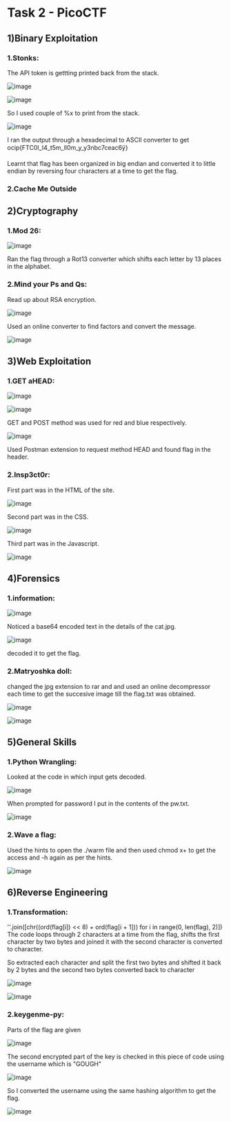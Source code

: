 # Task 2 - PicoCTF


## 1)Binary Exploitation

### 1.Stonks:

The API token is gettting printed back from the stack.

![image](https://user-images.githubusercontent.com/118385974/222921837-993033fe-a044-49af-b242-a27c97fb82e4.png)

![image](https://user-images.githubusercontent.com/118385974/222922022-247be00a-56ec-4ee2-bb1b-1ce6306f6386.png)

So I used couple of %x to print from the stack.

![image](https://user-images.githubusercontent.com/118385974/222922152-0deca362-0813-4074-8826-8cd1527a2c7e.png)

I ran the output through a hexadecimal to ASCII converter to get ocip{FTC0l_I4_t5m_ll0m_y_y3nbc7ceac6ÿ}

Learnt that flag has been organized in big endian and converted it to little endian by reversing four characters at a time to get the flag.


### 2.Cache Me Outside



## 2)Cryptography

### 1.Mod 26:

![image](https://user-images.githubusercontent.com/118385974/222922387-d4753dba-ea6b-4f8d-8c97-ab7537b3dc1c.png)

Ran the flag through a Rot13 converter which shifts each letter by 13 places in the alphabet.


### 2.Mind your Ps and Qs:

Read up about RSA encryption. 

![image](https://user-images.githubusercontent.com/118385974/222922659-7eed40bb-0ae8-4f8c-923f-21ff56d7a2c4.png)

Used an online converter to find factors and convert the message.

![image](https://user-images.githubusercontent.com/118385974/222922645-5cc6c3b6-580b-4ca7-b22f-a274be0d20b1.png)



## 3)Web Exploitation

### 1.GET aHEAD:

![image](https://user-images.githubusercontent.com/118385974/222923332-20b24f59-4a78-48e7-a7f6-b13538cb1eb1.png)

![image](https://user-images.githubusercontent.com/118385974/222923413-b6574704-e0ba-4c51-8a09-9e6821a642d9.png)

GET and POST method was used for red and blue respectively. 

![image](https://user-images.githubusercontent.com/118385974/222923348-dcd76b56-6bc6-45c0-86e2-506a96327c4d.png)

Used Postman extension to request method HEAD and found flag in the header.


### 2.Insp3ct0r:

First part was in the HTML of the site.

![image](https://user-images.githubusercontent.com/118385974/222923486-1fb59413-3393-43b1-a444-213696000fc2.png)

Second part was in the CSS.

![image](https://user-images.githubusercontent.com/118385974/222923510-3a67f32b-3841-44df-ad0f-da251ee0d94b.png)

Third part was in the Javascript.

![image](https://user-images.githubusercontent.com/118385974/222923528-c569a72d-004f-4c3d-be3c-fdc19400ac1b.png)



## 4)Forensics

### 1.information:

![image](https://user-images.githubusercontent.com/118385974/222923606-58657c1e-79f2-470e-b946-2ac7eb54df1c.png)

Noticed a base64 encoded text in the details of the cat.jpg.

![image](https://user-images.githubusercontent.com/118385974/222923638-8470d5fb-80b3-4442-b4c5-b6fb14b96e77.png)

decoded it to get the flag.


### 2.Matryoshka doll:

changed the jpg extension to rar and and used an online decompressor each time to get the succesive image till the flag.txt was obtained.

![image](https://user-images.githubusercontent.com/118385974/222923664-f0073be9-266d-4b7b-b103-6304bedfa85f.png)


![image](https://user-images.githubusercontent.com/118385974/222923655-3215d7d4-d3fb-492a-aad3-f452c041fab6.png)



## 5)General Skills

### 1.Python Wrangling:

Looked at the code in which input gets decoded.

![image](https://user-images.githubusercontent.com/118385974/222940027-354fd3c2-cb35-453a-bc3d-4b72dbaf0333.png)

When prompted for password I put in the contents of the pw.txt.

![image](https://user-images.githubusercontent.com/118385974/222923696-95e4f3e3-b6fc-4628-8aac-8f2ef6d1f965.png)


### 2.Wave a flag:

Used the hints to open the ./warm file and then used chmod x+ to get the access and -h again as per the hints.

![image](https://user-images.githubusercontent.com/118385974/222923724-bc7f4aea-4d56-4910-8d05-d2bae1481acb.png)



## 6)Reverse Engineering

### 1.Transformation:

''.join([chr((ord(flag[i]) << 8) + ord(flag[i + 1])) for i in range(0, len(flag), 2)]) 
The code loops through 2 characters at a time from the flag, shifts the first character by two bytes and joined it with the second character is converted to character.

So extracted each character and split the first two bytes and shifted it back by 2 bytes and the second two bytes converted back to character

![image](https://user-images.githubusercontent.com/118385974/222940078-397be231-d830-4ddd-a047-8284245a8815.png)


![image](https://user-images.githubusercontent.com/118385974/222940097-546703fc-61de-4ad6-bac4-f3a6a7222970.png)


### 2.keygenme-py:

Parts of the flag are given

![image](https://user-images.githubusercontent.com/118385974/222974998-18eb6b45-e63b-4b4d-a216-72619674181c.png)

The second encrypted part of the key is checked in this piece of code using the username which is "GOUGH"

![image](https://user-images.githubusercontent.com/118385974/222940118-c35f6cf7-d325-4524-99ff-3dc8ad9fc17f.png)

So I converted the username using the same hashing algorithm to get the flag.

![image](https://user-images.githubusercontent.com/118385974/222940131-03d43d96-9631-4bc0-8139-12f244c1c21c.png)


